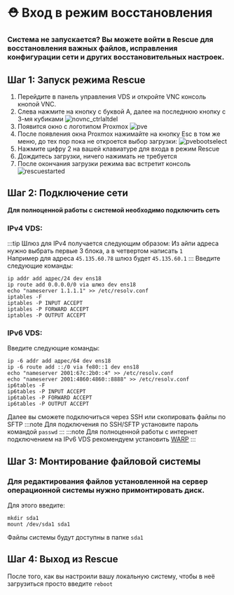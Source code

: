 # ⛑ Вход в режим восстановления
### Система не запускается? Вы можете войти в Rescue для восстановления важных файлов, исправления конфигурации сети и других восстановительных настроек.

## Шаг 1: Запуск режима Rescue
1. Перейдите в панель управления VDS и откройте VNC консоль кнопой VNC.
2. Слева нажмите на кнопку с буквой A, далее на последнюю кнопку с 3-мя кубиками
![novnc_ctrlaltdel](https://file.mom/files/Taejtw.png)
3. Появится окно с логотипом Proxmox
![pve](https://file.mom/files/py28rL.png)
4. После появления окна Proxmox нажимайте на кнопку Esc в том же меню, до тех пор пока не откроется выбор загрузки:
![pvebootselect](https://file.mom/files/JoyW8n.png)
5. Нажмите цифру 2 на вашей клавиатуре для входа в режим Rescue
6. Дождитесь загрузки, ничего нажимать не требуется
7. После окончания загрузки режима вас встретит консоль
![rescuestarted](https://file.mom/files/gFMRza.png)

## Шаг 2: Подключение сети
**Для полноценной работы с системой необходимо подключить сеть**
### IPv4 VDS:
:::tip
Шлюз для IPv4 получается следующим образом: Из айпи адреса нужно выбрать первые 3 блока, а в четвертом написать `1`  
Например для адреса `45.135.60.78` шлюз будет `45.135.60.1`
:::
Введите следующие команды:
```
ip addr add адрес/24 dev ens18
ip route add 0.0.0.0/0 via шлюз dev ens18
echo "nameserver 1.1.1.1" >> /etc/resolv.conf
iptables -F
iptables -P INPUT ACCEPT
iptables -P FORWARD ACCEPT
iptables -P OUTPUT ACCEPT
```
### IPv6 VDS:
Введите следующие команды:
```
ip -6 addr add адрес/64 dev ens18
ip -6 route add ::/0 via fe80::1 dev ens18
echo "nameserver 2001:67c:2b0::4" >> /etc/resolv.conf
echo "nameserver 2001:4860:4860::8888" >> /etc/resolv.conf
ip6tables -F
ip6tables -P INPUT ACCEPT
ip6tables -P FORWARD ACCEPT
ip6tables -P OUTPUT ACCEPT
```
Далее вы сможете подключиться через SSH или скопировать файлы по SFTP
:::note
Для подключения по SSH/SFTP установите пароль командой `passwd`
:::
:::note
Для полноценной работы с интернет подключением на IPv6 VDS рекомендуем установить [WARP](/docs/vds/warp)
:::

## Шаг 3: Монтирование файловой системы
### Для редактирования файлов установленной на сервер операционной системы нужно примонтировать диск.
Для этого введите:
```
mkdir sda1
mount /dev/sda1 sda1
```
Файлы системы будут доступны в папке `sda1`

## Шаг 4: Выход из Rescue
После того, как вы настроили вашу локальную систему, чтобы в неё загрузиться просто введите `reboot`